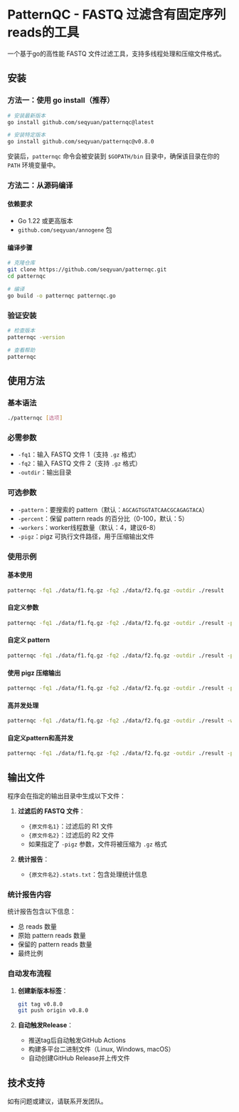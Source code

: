# PatternQC - FASTQ 过滤含有固定序列reads的工具

一个基于go的高性能 FASTQ 文件过滤工具，支持多线程处理和压缩文件格式。

## 安装

### 方法一：使用 go install（推荐）

```bash
# 安装最新版本
go install github.com/seqyuan/patternqc@latest

# 安装特定版本
go install github.com/seqyuan/patternqc@v0.8.0
```

安装后，`patternqc` 命令会被安装到 `$GOPATH/bin` 目录中，确保该目录在你的 `PATH` 环境变量中。

### 方法二：从源码编译

#### 依赖要求

- Go 1.22 或更高版本
- `github.com/seqyuan/annogene` 包

#### 编译步骤

```bash
# 克隆仓库
git clone https://github.com/seqyuan/patternqc.git
cd patternqc

# 编译
go build -o patternqc patternqc.go
```

### 验证安装

```bash
# 检查版本
patternqc -version

# 查看帮助
patternqc
```

## 使用方法

### 基本语法

```bash
./patternqc [选项]
```

### 必需参数

- `-fq1`：输入 FASTQ 文件 1（支持 `.gz` 格式）
- `-fq2`：输入 FASTQ 文件 2（支持 `.gz` 格式）
- `-outdir`：输出目录

### 可选参数

- `-pattern`：要搜索的 pattern（默认：`AGCAGTGGTATCAACGCAGAGTACA`）
- `-percent`：保留 pattern reads 的百分比（0-100，默认：5）
- `-workers`：worker线程数量（默认：4，建议6-8）
- `-pigz`：pigz 可执行文件路径，用于压缩输出文件

### 使用示例

#### 基本使用
```bash
patternqc -fq1 ./data/f1.fq.gz -fq2 ./data/f2.fq.gz -outdir ./result
```

#### 自定义参数
```bash
patternqc -fq1 ./data/f1.fq.gz -fq2 ./data/f2.fq.gz -outdir ./result -percent 10
```

#### 自定义 pattern
```bash
patternqc -fq1 ./data/f1.fq.gz -fq2 ./data/f2.fq.gz -outdir ./result -pattern "AGCAGTGGTATCAACGCAGAGTACA" -percent 5
```

#### 使用 pigz 压缩输出
```bash
patternqc -fq1 ./data/f1.fq.gz -fq2 ./data/f2.fq.gz -outdir ./result -pigz /usr/bin/pigz
```

#### 高并发处理
```bash
patternqc -fq1 ./data/f1.fq.gz -fq2 ./data/f2.fq.gz -outdir ./result -workers 8
```

#### 自定义pattern和高并发
```bash
patternqc -fq1 ./data/f1.fq.gz -fq2 ./data/f2.fq.gz -outdir ./result -pattern "AGCAGTGGTATCAACGCAGAGTACA" -percent 10 -workers 6
```

## 输出文件

程序会在指定的输出目录中生成以下文件：

1. **过滤后的 FASTQ 文件**：
   - `{原文件名1}`：过滤后的 R1 文件
   - `{原文件名2}`：过滤后的 R2 文件
   - 如果指定了 `-pigz` 参数，文件将被压缩为 `.gz` 格式

2. **统计报告**：
   - `{原文件名2}.stats.txt`：包含处理统计信息

### 统计报告内容

统计报告包含以下信息：
- 总 reads 数量
- 原始 pattern reads 数量
- 保留的 pattern reads 数量
- 最终比例


### 自动发布流程

1. **创建新版本标签**：
   ```bash
   git tag v0.8.0
   git push origin v0.8.0
   ```

2. **自动触发Release**：
   - 推送tag后自动触发GitHub Actions
   - 构建多平台二进制文件（Linux, Windows, macOS）
   - 自动创建GitHub Release并上传文件

## 技术支持

如有问题或建议，请联系开发团队。
